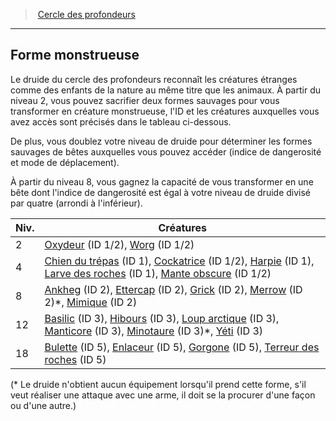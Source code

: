﻿---
!GenericItem
Id: druid_depths_hd.md#forme-monstrueuse
ParentLink: druid_depths_hd.md#cercle-des-profondeurs
Name: Forme monstrueuse
ParentName: Cercle des profondeurs
NameLevel: 2
Attributes: {}
---
> [Cercle des profondeurs](hd_druid_depths.md)

---

## Forme monstrueuse

Le druide du cercle des profondeurs reconnaît les créatures étranges comme des enfants de la nature au même titre que les animaux. À partir du niveau 2, vous pouvez sacrifier deux formes sauvages pour vous transformer en créature monstrueuse, l'ID et les créatures auxquelles vous avez accès sont précisés dans le tableau ci-dessous.

De plus, vous doublez votre niveau de druide pour déterminer les formes sauvages de bêtes auxquelles vous pouvez accéder (indice de dangerosité et mode de déplacement).

À partir du niveau 8, vous gagnez la capacité de vous transformer en une bête dont l'indice de dangerosité est égal à votre niveau de druide divisé par quatre (arrondi à l'inférieur).

|Niv.|Créatures|
|---|---|
|2|[Oxydeur](hd_monsters_oxydeur.md) (ID 1/2), [Worg](hd_monsters_worg.md) (ID 1/2)|
|4|[Chien du trépas](hd_monsters_chien_du_trepas.md) (ID 1), [Cockatrice](hd_monsters_cockatrice.md) (ID 1/2), [Harpie](hd_monsters_harpie.md) (ID 1), [Larve des roches](hd_monsters_larve_des_roches.md) (ID 1), [Mante obscure](hd_monsters_mante_obscure.md) (ID 1/2)|
|8|[Ankheg](hd_monsters_ankheg.md) (ID 2), [Ettercap](hd_monsters_ettercap.md) (ID 2), [Grick](hd_monsters_grick.md) (ID 2), [Merrow](hd_monsters_merrow.md) (ID 2)*, [Mimique](hd_monsters_mimique.md) (ID 2)|
|12|[Basilic](hd_monsters_basilic.md) (ID 3), [Hibours](hd_monsters_hibours.md) (ID 3), [Loup arctique](hd_monsters_loup_arctique.md) (ID 3), [Manticore](hd_monsters_manticore.md) (ID 3), [Minotaure](hd_monsters_minotaure.md) (ID 3)*, [Yéti](monsters_hd.md#yéti) (ID 3)|
|18|[Bulette](hd_monsters_bulette.md) (ID 5), [Enlaceur](hd_monsters_enlaceur.md) (ID 5), [Gorgone](hd_monsters_gorgone.md) (ID 5), [Terreur des roches](hd_monsters_terreur_des_roches.md) (ID 5)|

(* Le druide n'obtient aucun équipement lorsqu'il prend cette forme, s'il veut réaliser une attaque avec une arme, il doit se la procurer d'une façon ou d'une autre.)

